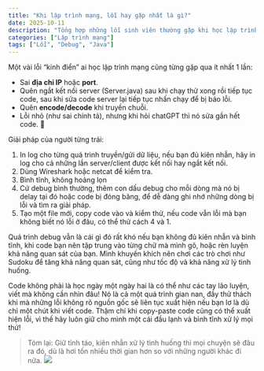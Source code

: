 ```yaml
---
title: "Khi lập trình mạng, lỗi hay gặp nhất là gì?"
date: 2025-10-11
description: "Tổng hợp những lỗi sinh viên thường gặp khi học lập trình mạng."
categories: ["Lập trình mạng"]
tags: ["Lỗi", "Debug", "Java"]
---
```


Một vài lỗi “kinh điển” ai học lập trình mạng cũng từng gặp qua ít nhất 1 lần:  
- Sai **địa chỉ IP** hoặc **port**.
- Quên ngắt kết nối server (Server.java) sau khi chạy thử xong rồi tiếp tục code, sau khi sửa code server lại tiếp tục nhấn chạy để bị báo lỗi.
- Quên **encode/decode** khi truyền chuỗi.
- Lỗi nhỏ (như sai chính tả), nhưng khi hỏi chatGPT thì nó sửa gần hết code. 😤

Giải pháp của người từng trải:
1. In log cho từng quá trình truyền/gửi dữ liệu, nếu bạn đủ kiên nhẫn, hãy in log cho cả những lần server/client được kết nối hay ngắt kết nối.
2. Dùng Wireshark hoặc netcat để kiểm tra.
3. Bình tĩnh, không hoảng lọn
4. Cứ debug bình thường, thêm con dấu debug cho mỗi dòng mà nó bị delay tại đó hoặc code bị đóng băng, để dễ dàng ghi nhớ những dòng bị lỗi và tìm ra giải pháp.
5. Tạo một file mới, copy code vào và kiểm thử, nếu code vẫn lỗi mà bạn không biết nó lỗi ở đâu, có thể thử cách 4 và 1.

Quá trình debug vẫn là cái gì đó rất khó nếu bạn không đủ kiên nhẫn và bình tĩnh, khi code bạn nên tập trung vào từng chữ mà mình gõ, hoặc rèn luyện khả năng quan sát của bạn. Mình khuyến khích nên chơi các trò chơi như Sudoku để tăng khả năng quan sát, cũng như tốc độ và khả năng xử lý tình huống.

Code không phải là học ngày một ngày hai là có thể như các tay lão luyện, viết mà không cần nhìn đâu! Nó là cả một quá trình gian nan, đầy thử thách khi mà những lỗi không rõ nguồn gốc sẽ liên tục xuất hiện nếu bạn lơ là dù chỉ một chút khi viết code. Thậm chí khi copy-paste code cũng có thể xuất hiện lỗi, vì thế hãy luôn giữ cho mình một cái đầu lạnh và bình tĩnh xử lý mọi thứ!

>Tóm lại: Giữ tỉnh táo, kiên nhẫn xử lý tình huống thì mọi chuyện sẽ đâu ra đó, dù là hơi tốn nhiều thời gian hơn so với những người khác đi nữa.
![](images/CatPointingAtViewer.png)